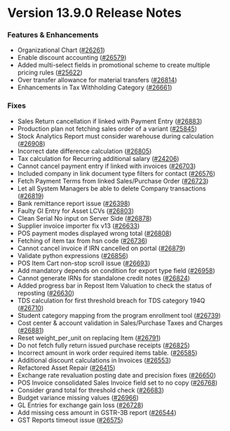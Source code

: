 # Version 13.9.0 Release Notes

### Features & Enhancements
- Organizational Chart ([#26261](https://github.com/nts/prodman/pull/26261))
- Enable discount accounting ([#26579](https://github.com/nts/prodman/pull/26579))
- Added multi-select fields in promotional scheme to create multiple pricing rules ([#25622](https://github.com/nts/prodman/pull/25622))
- Over transfer allowance for material transfers ([#26814](https://github.com/nts/prodman/pull/26814))
- Enhancements in Tax Withholding Category ([#26661](https://github.com/nts/prodman/pull/26661))

### Fixes
- Sales Return cancellation if linked with Payment Entry ([#26883](https://github.com/nts/prodman/pull/26883))
- Production plan not fetching sales order of a variant ([#25845](https://github.com/nts/prodman/pull/25845))
- Stock Analytics Report must consider warehouse during calculation ([#26908](https://github.com/nts/prodman/pull/26908))
- Incorrect date difference calculation ([#26805](https://github.com/nts/prodman/pull/26805))
- Tax calculation for Recurring additional salary ([#24206](https://github.com/nts/prodman/pull/24206))
- Cannot cancel payment entry if linked with invoices ([#26703](https://github.com/nts/prodman/pull/26703))
- Included company in link document type filters for contact ([#26576](https://github.com/nts/prodman/pull/26576))
- Fetch Payment Terms from linked Sales/Purchase Order ([#26723](https://github.com/nts/prodman/pull/26723))
- Let all System Managers be able to delete Company transactions ([#26819](https://github.com/nts/prodman/pull/26819))
- Bank remittance report issue ([#26398](https://github.com/nts/prodman/pull/26398))
- Faulty Gl Entry for Asset LCVs ([#26803](https://github.com/nts/prodman/pull/26803))
- Clean Serial No input on Server Side ([#26878](https://github.com/nts/prodman/pull/26878))
- Supplier invoice importer fix v13 ([#26633](https://github.com/nts/prodman/pull/26633))
- POS payment modes displayed wrong total ([#26808](https://github.com/nts/prodman/pull/26808))
- Fetching of item tax from hsn code ([#26736](https://github.com/nts/prodman/pull/26736))
- Cannot cancel invoice if IRN cancelled on portal ([#26879](https://github.com/nts/prodman/pull/26879))
- Validate python expressions ([#26856](https://github.com/nts/prodman/pull/26856))
- POS Item Cart non-stop scroll issue ([#26693](https://github.com/nts/prodman/pull/26693))
- Add mandatory depends on condition for export type field ([#26958](https://github.com/nts/prodman/pull/26958))
- Cannot generate IRNs for standalone credit notes ([#26824](https://github.com/nts/prodman/pull/26824))
- Added progress bar in Repost Item Valuation to check the status of reposting ([#26630](https://github.com/nts/prodman/pull/26630))
- TDS calculation for first threshold breach for TDS category 194Q ([#26710](https://github.com/nts/prodman/pull/26710))
- Student category mapping from the program enrollment tool ([#26739](https://github.com/nts/prodman/pull/26739))
- Cost center & account validation in Sales/Purchase Taxes and Charges ([#26881](https://github.com/nts/prodman/pull/26881))
- Reset weight_per_unit on replacing Item ([#26791](https://github.com/nts/prodman/pull/26791))
- Do not fetch fully return issued purchase receipts ([#26825](https://github.com/nts/prodman/pull/26825))
- Incorrect amount in work order required items table.  ([#26585](https://github.com/nts/prodman/pull/26585))
- Additional discount calculations in Invoices ([#26553](https://github.com/nts/prodman/pull/26553))
- Refactored Asset Repair ([#26415](https://github.com/nts/prodman/pull/25798))
- Exchange rate revaluation posting date and precision fixes ([#26650](https://github.com/nts/prodman/pull/26650))
- POS Invoice consolidated Sales Invoice field set to no copy ([#26768](https://github.com/nts/prodman/pull/26768))
- Consider grand total for threshold check ([#26683](https://github.com/nts/prodman/pull/26683))
- Budget variance missing values ([#26966](https://github.com/nts/prodman/pull/26966))
- GL Entries for exchange gain loss ([#26728](https://github.com/nts/prodman/pull/26728))
- Add missing cess amount in GSTR-3B report ([#26544](https://github.com/nts/prodman/pull/26544))
- GST Reports timeout issue ([#26575](https://github.com/nts/prodman/pull/26575))